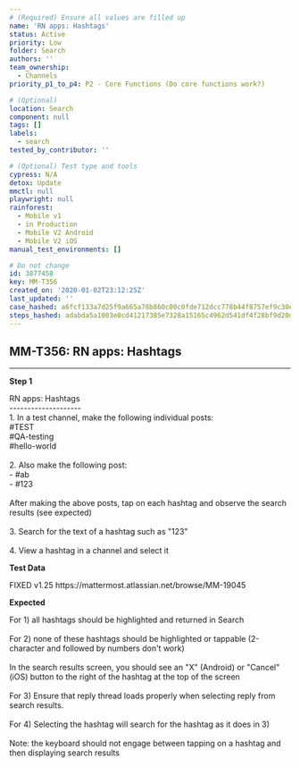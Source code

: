 ```yaml
---
# (Required) Ensure all values are filled up
name: 'RN apps: Hashtags'
status: Active
priority: Low
folder: Search
authors: ''
team_ownership:
  - Channels
priority_p1_to_p4: P2 - Core Functions (Do core functions work?)

# (Optional)
location: Search
component: null
tags: []
labels:
  - search
tested_by_contributor: ''

# (Optional) Test type and tools
cypress: N/A
detox: Update
mmctl: null
playwright: null
rainforest:
  - Mobile v1
  - in Production
  - Mobile V2 Android
  - Mobile V2 iOS
manual_test_environments: []

# Do not change
id: 3877458
key: MM-T356
created_on: '2020-01-02T23:12:25Z'
last_updated: ''
case_hashed: a6fcf133a7d25f9a665a78b860c00c0fde712dcc778b44f8757ef9c30e1f58d69bcf9f6e707cf4323f6954e23b7120cf
steps_hashed: adabda5a1003e0cd41217385e7328a15165c4962d541df4f28bf9d20d492ca4aa5ce4b9f8d15cdaddfd8dbff0e509430
---
```


<!-- (Auto-generated) Based on frontmatter's "key" and "name" -->

## MM-T356: RN apps: Hashtags

---

**Step 1**

RN apps: Hashtags\
\--------------------\
1\. In a test channel, make the following individual posts:\
\#TEST\
\#QA-testing\
\#hello-world\
\
2\. Also make the following post:\
\- #ab\
\- #123\
\
After making the above posts, tap on each hashtag and observe the search results (see expected)\
\
3\. Search for the text of a hashtag such as "123"\
\
4\. View a hashtag in a channel and select it

**Test Data**

FIXED v1.25 https\://mattermost.atlassian.net/browse/MM-19045

**Expected**

For 1) all hashtags should be highlighted and returned in Search\
\
For 2) none of these hashtags should be highlighted or tappable (2-character and followed by numbers don't work)\
\
In the search results screen, you should see an "X" (Android) or "Cancel" (iOS) button to the right of the hashtag at the top of the screen\
\
For 3) Ensure that reply thread loads properly when selecting reply from search results.\
\
For 4) Selecting the hashtag will search for the hashtag as it does in 3)\
\
Note: the keyboard should not engage between tapping on a hashtag and then displaying search results
